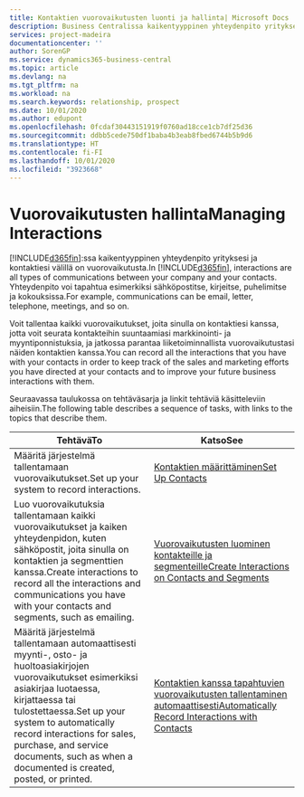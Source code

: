 ```yaml
---
title: Kontaktien vuorovaikutusten luonti ja hallinta| Microsoft Docs
description: Business Centralissa kaikentyyppinen yhteydenpito yrityksesi ja kontaktiesi välillä on vuorovaikutusta. Yhteydenpito voi tapahtua esimerkiksi sähköpostitse, kirjeitse, puhelimitse ja kokouksissa.
services: project-madeira
documentationcenter: ''
author: SorenGP
ms.service: dynamics365-business-central
ms.topic: article
ms.devlang: na
ms.tgt_pltfrm: na
ms.workload: na
ms.search.keywords: relationship, prospect
ms.date: 10/01/2020
ms.author: edupont
ms.openlocfilehash: 0fcdaf30443151919f0760ad18cce1cb7df25d36
ms.sourcegitcommit: ddbb5cede750df1baba4b3eab8fbed6744b5b9d6
ms.translationtype: HT
ms.contentlocale: fi-FI
ms.lasthandoff: 10/01/2020
ms.locfileid: "3923668"
---
```

# <a name="managing-interactions"></a><span data-ttu-id="32d61-104">Vuorovaikutusten hallinta</span><span class="sxs-lookup"><span data-stu-id="32d61-104">Managing Interactions</span></span>
<span data-ttu-id="32d61-105">[!INCLUDE[d365fin](includes/d365fin_md.md)]:ssa kaikentyyppinen yhteydenpito yrityksesi ja kontaktiesi välillä on vuorovaikutusta.</span><span class="sxs-lookup"><span data-stu-id="32d61-105">In [!INCLUDE[d365fin](includes/d365fin_md.md)], interactions are all types of communications between your company and your contacts.</span></span> <span data-ttu-id="32d61-106">Yhteydenpito voi tapahtua esimerkiksi sähköpostitse, kirjeitse, puhelimitse ja kokouksissa.</span><span class="sxs-lookup"><span data-stu-id="32d61-106">For example, communications can be email, letter, telephone, meetings, and so on.</span></span>

<span data-ttu-id="32d61-107">Voit tallentaa kaikki vuorovaikutukset, joita sinulla on kontaktiesi kanssa, jotta voit seurata kontakteihin suuntaamiasi markkinointi- ja myyntiponnistuksia, ja jatkossa parantaa liiketoiminnallista vuorovaikutustasi näiden kontaktien kanssa.</span><span class="sxs-lookup"><span data-stu-id="32d61-107">You can record all the interactions that you have with your contacts in order to keep track of the sales and marketing efforts you have directed at your contacts and to improve your future business interactions with them.</span></span>

<span data-ttu-id="32d61-108">Seuraavassa taulukossa on tehtäväsarja ja linkit tehtäviä käsitteleviin aiheisiin.</span><span class="sxs-lookup"><span data-stu-id="32d61-108">The following table describes a sequence of tasks, with links to the topics that describe them.</span></span>

| <span data-ttu-id="32d61-109">Tehtävä</span><span class="sxs-lookup"><span data-stu-id="32d61-109">To</span></span> | <span data-ttu-id="32d61-110">Katso</span><span class="sxs-lookup"><span data-stu-id="32d61-110">See</span></span> |
| --- | --- |
| <span data-ttu-id="32d61-111">Määritä järjestelmä tallentamaan vuorovaikutukset.</span><span class="sxs-lookup"><span data-stu-id="32d61-111">Set up your system to record interactions.</span></span> |[<span data-ttu-id="32d61-112">Kontaktien määrittäminen</span><span class="sxs-lookup"><span data-stu-id="32d61-112">Set Up Contacts</span></span>](marketing-setup-contacts.md) |
|<span data-ttu-id="32d61-113">Luo vuorovaikutuksia tallentamaan kaikki vuorovaikutukset ja kaiken yhteydenpidon, kuten sähköpostit, joita sinulla on kontaktien ja segmenttien kanssa.</span><span class="sxs-lookup"><span data-stu-id="32d61-113">Create interactions to record all the interactions and communications you have with your contacts and segments, such as emailing.</span></span>|[<span data-ttu-id="32d61-114">Vuorovaikutusten luominen kontakteille ja segmenteille</span><span class="sxs-lookup"><span data-stu-id="32d61-114">Create Interactions on Contacts and Segments</span></span>](marketing-how-create-interactions.md)|
|<span data-ttu-id="32d61-115">Määritä järjestelmä tallentamaan automaattisesti myynti-, osto- ja huoltoasiakirjojen vuorovaikutukset esimerkiksi asiakirjaa luotaessa, kirjattaessa tai tulostettaessa.</span><span class="sxs-lookup"><span data-stu-id="32d61-115">Set up your system to automatically record interactions for sales, purchase, and service documents, such as when a documented is created, posted, or printed.</span></span>|[<span data-ttu-id="32d61-116">Kontaktien kanssa tapahtuvien vuorovaikutusten tallentaminen automaattisesti</span><span class="sxs-lookup"><span data-stu-id="32d61-116">Automatically Record Interactions with Contacts</span></span>](marketing-auto-record-interactions.md)|
